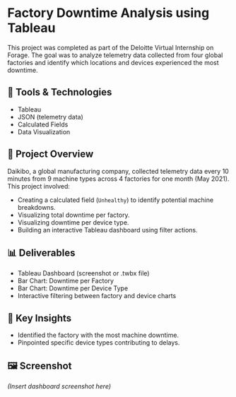 # Factory Downtime Analysis using Tableau

This project was completed as part of the Deloitte Virtual Internship on Forage. The goal was to analyze telemetry data collected from four global factories and identify which locations and devices experienced the most downtime.

## 🧰 Tools & Technologies
- Tableau
- JSON (telemetry data)
- Calculated Fields
- Data Visualization

## 📝 Project Overview
Daikibo, a global manufacturing company, collected telemetry data every 10 minutes from 9 machine types across 4 factories for one month (May 2021). This project involved:

- Creating a calculated field (`Unhealthy`) to identify potential machine breakdowns.
- Visualizing total downtime per factory.
- Visualizing downtime per device type.
- Building an interactive Tableau dashboard using filter actions.

## 📊 Deliverables
- Tableau Dashboard (screenshot or .twbx file)
- Bar Chart: Downtime per Factory
- Bar Chart: Downtime per Device Type
- Interactive filtering between factory and device charts

## 📌 Key Insights
- Identified the factory with the most machine downtime.
- Pinpointed specific device types contributing to delays.

## 🖼️ Screenshot
*(Insert dashboard screenshot here)*

